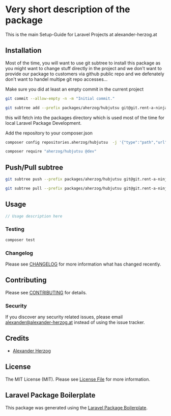 # Very short description of the package

This is the main Setup-Guide for Laravel Projects at alexander-herzog.at


## Installation

Most of the time, you will want to use git subtree to install this package as you might want to change stuff directly in the project and we don't want to provide our package to customers via github public repo and we defenately don't want to handel multipe git repo accesses...

Make sure you did at least an empty commit in the current project
```bash
git commit --allow-empty -n -m "Initial commit."
```

```bash
git subtree add --prefix packages/aherzog/hubjutsu git@git.rent-a-ninja.org:aherzog/hubjutsu.git main --squash
```
this will fetch into the packages directory which is used most of the time for local Laravel Package Development.

Add the repository to your composer.json
```bash
composer config repositories.aherzog/hubjutsu  -j '{"type":"path","url":"./packages/aherzog/hubjutsu","options":{"symlink":true}}'

composer require "aherzog/hubjutsu @dev"
```

## Push/Pull subtree
```bash
git subtree push --prefix packages/aherzog/hubjutsu git@git.rent-a-ninja.org:aherzog/hubjutsu.git main
```
```bash
git subtree pull --prefix packages/aherzog/hubjutsu git@git.rent-a-ninja.org:aherzog/hubjutsu.git main --squash
```

## Usage

```php
// Usage description here
```

### Testing

```bash
composer test
```

### Changelog

Please see [CHANGELOG](CHANGELOG.md) for more information what has changed recently.

## Contributing

Please see [CONTRIBUTING](CONTRIBUTING.md) for details.

### Security

If you discover any security related issues, please email alexander@alexander-herzog.at instead of using the issue tracker.

## Credits

-   [Alexander Herzog](https://github.com/aherzog)

## License

The MIT License (MIT). Please see [License File](LICENSE.md) for more information.

## Laravel Package Boilerplate

This package was generated using the [Laravel Package Boilerplate](https://laravelpackageboilerplate.com).
